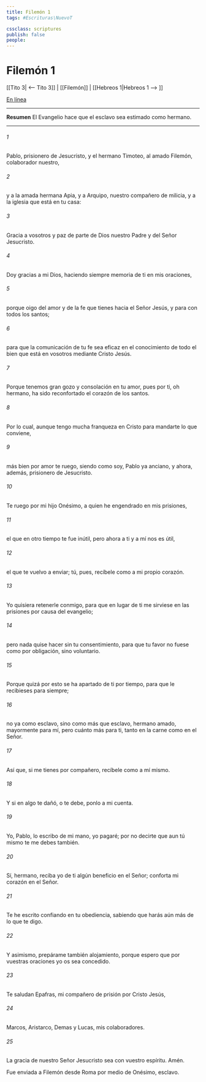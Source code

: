 ```yaml
---
title: Filemón 1
tags: #Escrituras\NuevoT

cssclass: scriptures
publish: false
people:
---
```


# Filemón 1
[[Tito 3| <-- Tito 3]] | [[Filemón]] | [[Hebreos 1|Hebreos 1 --> ]]

[En línea](https://churchofjesuschrist.org/study/scriptures/nt/philem/1?lang=spa)

---
__Resumen__
El Evangelio hace que el esclavo sea estimado como hermano.

---
###### 1 
Pablo, prisionero de Jesucristo, y el hermano Timoteo, al amado Filemón, colaborador nuestro,

###### 2 
y a la amada hermana Apia, y a Arquipo, nuestro compañero de milicia, y a la iglesia que está en tu casa:

###### 3 
Gracia a vosotros y paz de parte de Dios nuestro Padre y del Señor Jesucristo.

###### 4 
Doy gracias a mi Dios, haciendo siempre memoria de ti en mis oraciones,

###### 5 
porque oigo del amor y de la fe que tienes hacia el Señor Jesús, y para con todos los santos;

###### 6 
para que la comunicación de tu fe sea eficaz en el conocimiento de todo el bien que está en vosotros mediante Cristo Jesús.

###### 7 
Porque tenemos gran gozo y consolación en tu amor, pues por ti, oh hermano, ha sido reconfortado el corazón de los santos.

###### 8 
Por lo cual, aunque tengo mucha franqueza en Cristo para mandarte lo que conviene,

###### 9 
más bien por amor te ruego, siendo como soy, Pablo ya anciano, y ahora, además, prisionero de Jesucristo.

###### 10 
Te ruego por mi hijo Onésimo, a quien he engendrado en mis prisiones,

###### 11 
el que en otro tiempo te fue inútil, pero ahora a ti y a mí nos es útil,

###### 12 
el que te vuelvo a enviar; tú, pues, recíbele como a mi propio corazón.

###### 13 
Yo quisiera retenerle conmigo, para que en lugar de ti me sirviese en las prisiones por causa del evangelio;

###### 14 
pero nada quise hacer sin tu consentimiento, para que tu favor no fuese como por obligación, sino voluntario.

###### 15 
Porque quizá por esto se ha apartado de ti por  tiempo, para que le recibieses para siempre;

###### 16 
no ya como esclavo, sino como más que esclavo,  hermano amado, mayormente para mí, pero cuánto más para ti, tanto en la carne como en el Señor.

###### 17 
Así que, si me tienes por compañero, recíbele como a mí mismo.

###### 18 
Y si en algo te dañó, o te debe, ponlo a mi cuenta.

###### 19 
Yo, Pablo, lo escribo de mi mano, yo  pagaré; por no decirte que aun tú mismo te me debes también.

###### 20 
Sí, hermano, reciba yo de ti algún beneficio en el Señor; conforta mi corazón en el Señor.

###### 21 
Te he escrito confiando en tu obediencia, sabiendo que harás aún más de lo que te digo.

###### 22 
Y asimismo, prepárame también alojamiento, porque espero que por vuestras oraciones yo os sea concedido.

###### 23 
Te saludan Epafras, mi compañero de prisión por Cristo Jesús,

###### 24 
Marcos, Aristarco, Demas y Lucas, mis colaboradores.

###### 25 
La gracia de nuestro Señor Jesucristo sea con vuestro espíritu. Amén.

Fue enviada a Filemón desde Roma por medio de Onésimo, esclavo.

